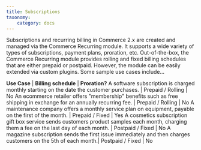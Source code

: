```yaml
---
title: Subscriptions
taxonomy:
    category: docs
---
```


Subscriptions and recurring billing in Commerce 2.x are created and managed via the Commerce Recurring module. It supports a wide variety of types of subscriptions, payment plans, proration, etc. Out-of-the-box, the Commerce Recurring module provides rolling and fixed billing schedules that are either prepaid or postpaid. However, the module can be easily extended via custom plugins. Some sample use cases include...

**Use Case** | **Billing schedule** | **Proration?**
A software subscription is charged monthly starting on the date the customer purchases. | Prepaid / Rolling | No
An ecommerce retailer offers "membership" benefits such as free shipping in exchange for an annually recurring fee. | Prepaid / Rolling | No
A maintenance company offers a monthly service plan on equipment, payable on the first of the month. | Prepaid / Fixed | Yes
A cosmetics subscription gift box service sends customers product samples each month, charging them a fee on the last day of each month. | Postpaid / Fixed | No
A magazine subscription sends the first issue immediately and then charges customers on the 5th of each month.| Postpaid / Fixed | No
